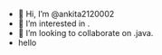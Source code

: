 - 👋 Hi, I’m @ankita2120002
- 👀 I’m interested in .
- 💞️ I’m looking to collaborate on .java.
- hello
